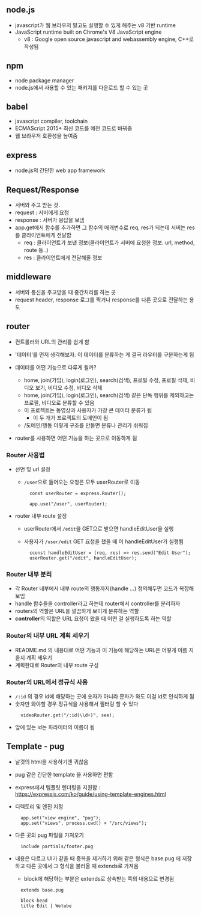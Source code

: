## node.js

- javascript가 웹 브라우저 말고도 실행할 수 있게 해주는 v8 기반 runtime
- JavaScript runtime built on Chrome's V8 JavaScript engine
  - v8 : Google open source javascript and webassembly engine, C++로 작성됨

## npm

- node package manager
- node.js에서 사용할 수 있는 패키지를 다운로드 할 수 있는 곳

## babel

- javascript compiler, toolchain
- ECMAScript 2015+ 최신 코드를 예전 코드로 바꿔줌
- 웹 브라우저 호환성을 높여줌

## express

- node.js의 간단한 web app framework

## Request/Response

- 서버와 주고 받는 것.
- request : 서버에게 요청
- response : 서버가 응답을 보냄
- app.get에서 함수를 추가하면 그 함수의 매개변수로 req, res가 되는데 서버는 res를 클라이언트에게 전달함
  - req : 클라이언트가 보낸 정보(클라이언트가 서버에 요청한 정보. url, method, route 등..)
  - res : 클라이언트에게 전달해줄 정보

## middleware

- 서버와 통신을 주고받을 때 중간처리를 하는 곳
- request header, response 로그를 찍거나 response를 다른 곳으로 전달하는 용도

## router

- 컨트롤러와 URL의 관리를 쉽게 함
- '데이터'를 먼저 생각해보자. 이 데이터를 분류하는 게 결국 라우터를 구분하는게 됨
- 데이터를 어떤 기능으로 다루게 될까?

  - home, join(가입), login(로그인), search(검색), 프로필 수정, 프로필 삭제, 비디오 보기, 비디오 수정, 비디오 삭제
  - home, join(가입), login(로그인), search(검색) 같은 단독 행위를 제외하고는 프로필, 비디오로 분류할 수 있음
  - 이 프로젝트는 동영상과 사용자가 가장 큰 데이터 분류가 됨
    - 이 두 개가 프로젝트의 도메인이 됨
  - /도메인/행동 이렇게 구조를 만들면 분류나 관리가 쉬워짐

- router를 사용하면 어떤 기능을 하는 곳으로 이동하게 됨

### Router 사용법

- 선언 및 url 설정

  - `/user`으로 들어오는 요청은 모두 userRouter로 이동

    ```
      const userRouter = express.Router();

      app.use("/user", userRouter);
    ```

- router 내부 route 설정

  - userRouter에서 `/edit`을 GET으로 받으면 handleEditUser을 실행
  - 사용자가 `/user/edit` GET 요청을 했을 때 이 handleEditUser가 실행됨

    ```
      cconst handleEditUser = (req, res) => res.send("Edit User");
      userRouter.get("/edit", handleEditUser);

    ```

### Router 내부 분리

- 각 Router 내부에서 내부 route의 행동까지(handle ...) 정의해두면 코드가 복잡해보임
- handle 함수들을 controller라고 하는데 router에서 controller를 분리하자
- routers의 역할은 URL을 깔끔하게 보이게 분류하는 역할
- **controller**의 역할은 URL 요청이 왔을 때 어떤 걸 실행하도록 하는 역할

### Router의 내부 URL 계획 세우기

- README.md 의 내용대로 어떤 기능과 이 기능에 해당하는 URL은 어떻게 이름 지을지 계획 세우기
- 계획한대로 Router의 내부 route 구성

### Router의 URL에서 정규식 사용

- `/:id` 의 경우 id에 해당하는 곳에 숫자가 아니라 문자가 와도 이걸 id로 인식하게 됨
- 숫자만 와야할 경우 정규식을 사용해서 필터링 할 수 있다
  ```
    videoRouter.get("/:id(\\d+)", see);
  ```
- 앞에 있는 id는 파라미터의 이름이 됨

## Template - pug

- 날것의 html을 사용하기엔 귀찮음
- pug 같은 간단한 template 을 사용하면 편함
- express에서 템플릿 렌더링을 지원함 : https://expressjs.com/ko/guide/using-template-engines.html
- 디렉토리 및 엔진 지정
  ```
    app.set("view engine", "pug");
    app.set("views", process.cwd() + "/src/views");
  ```
- 다른 곳의 pug 파일을 가져오기
  ```
    include partials/footer.pug
  ```
- 내용은 다르고 UI가 같을 때 중복을 제거하기 위해 같은 형식은 base.pug 에 저장하고 다른 곳에서 그 형식을 불러올 때 extends로 가져옴

  - block에 해당하는 부분은 extends로 상속받는 쪽의 내용으로 변경됨

  ```
    extends base.pug

    block head
    title Edit | Wetube
  ```
